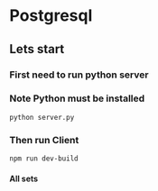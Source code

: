 # Postgresql
## Lets start

### First need to run python server
### Note Python must be installed
```
python server.py
```
### Then run Client

```
npm run dev-build
```
#### All sets
